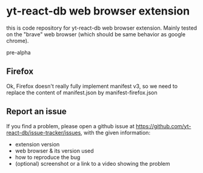 # yt-react-db web browser extension

this is code repository for yt-react-db web browser extension.
Mainly tested on the "brave" web browser (which should be same behavior as google chrome).

pre-alpha

## Firefox

Ok, Firefox doesn't really fully implement manifest v3, so we need to replace the
content of manifest.json by manifest-firefox.json

## Report an issue

If you find a problem, please open a github issue at <https://github.com/yt-react-db/issue-tracker/issues>, with the given information:

- extension version
- web browser & its version used
- how to reproduce the bug
- (optional) screenshot or a link to a video showing the problem